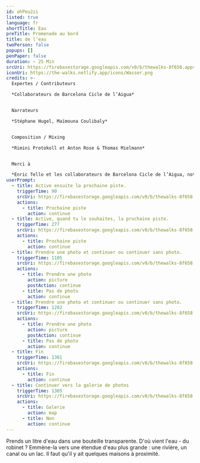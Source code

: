 ```yaml
---
id: ohPeu2zi
listed: true
language: fr
shortTitle: Eau
preTitle: Promenade au bord
title: de l‘eau
twoPerson: false
popups: []
penPaper: false
duration: ~ 25 Min
srcUri: https://firebasestorage.googleapis.com/v0/b/thewalks-8f658.appspot.com/o/mp3%2Fv0%2Ffr_ohPeu2zi%2Ffr_ohPeu2zi.mp3?alt=media&token=33a75a76-5dc5-483d-9a69-097b6bcff748
iconUri: https://the-walks.netlify.app/icons/Wasser.png
credits: >-
  Expertes / Contributeurs

  *Collaborateurs de Barcelona Cicle de l’Aigua*


  Narrateurs

  *Stéphane Hugel, Maïmouna Coulibaly*


  Composition / Mixing

  *Rimini Protokoll et Anton Rose & Thomas Mielmann*


  Merci à

  *Enric Tello et les collaborateurs de Barcelona Cicle de l’Aigua, notamment Ignasi Batalle Barber et Gustavo Ramon Wilhelmi, Peter Breitenbach, Lilli Kuschel, Niki Neecke (Jardin Sonore), Zoï Wetzel*
userPrompt:
  - title: Active ensuite la prochaine piste.
    triggerTime: 90
    srcUri: https://firebasestorage.googleapis.com/v0/b/thewalks-8f658.appspot.com/o/mp3%2Fv0%2Ffr_ohPeu2zi%2Ffr_ohPeu2zi_loop_1.mp3?alt=media&token=047769b5-a8d0-4412-a11a-323afb9992df
    actions:
      - title: Prochaine piste
        action: continue
  - title: Active, quand tu le souhaites, la prochaine piste.
    triggerTime: 277
    srcUri: https://firebasestorage.googleapis.com/v0/b/thewalks-8f658.appspot.com/o/mp3%2Fv0%2Ffr_ohPeu2zi%2Ffr_ohPeu2zi_loop_2.mp3?alt=media&token=97ff0846-1160-49e6-9e49-e60e4df68b4d
    actions:
      - title: Prochaine piste
        action: continue
  - title: Prendre une photo et continuer ou continuer sans photo.
    triggerTime: 1105
    srcUri: https://firebasestorage.googleapis.com/v0/b/thewalks-8f658.appspot.com/o/mp3%2Fv0%2Ffr_ohPeu2zi%2Ffr_ohPeu2zi_loop_3.mp3?alt=media&token=da509132-be01-4a3c-86bd-f2ff2501dd6e
    actions:
      - title: Prendre une photo
        action: picture
        postAction: continue
      - title: Pas de photo
        action: continue
  - title: Prendre une photo et continuer ou continuer sans photo.
    triggerTime: 1282
    srcUri: https://firebasestorage.googleapis.com/v0/b/thewalks-8f658.appspot.com/o/mp3%2Fv0%2Ffr_ohPeu2zi%2Ffr_ohPeu2zi_loop_4.mp3?alt=media&token=21a3cb9d-401a-42e9-b0e5-6251ff21d5cb
    actions:
      - title: Prendre une photo
        action: picture
        postAction: continue
      - title: Pas de photo
        action: continue
  - title: Fin
    triggerTime: 1301
    srcUri: https://firebasestorage.googleapis.com/v0/b/thewalks-8f658.appspot.com/o/mp3%2Fv0%2Ffr_ohPeu2zi%2Ffr_ohPeu2zi_loop_5.mp3?alt=media&token=09162d04-9bcc-4cc4-8ee2-f41d71120259
    actions:
      - title: Fin
        action: continue
  - title: Continuer vers la galerie de photos
    triggerTime: 1305
    srcUri: https://firebasestorage.googleapis.com/v0/b/thewalks-8f658.appspot.com/o/static%2Fmedias%2Fmulti_Zeubeel8_loop.mp3?alt=media&token=88349085-3303-48b9-bdc6-fd7b09519a26
    actions:
      - title: Galerie
        action: map
      - title: Non
        action: continue
---
```

Prends un litre d'eau dans une bouteille transparente. D'où vient l'eau - du robinet ? Emmène-la vers une étendue d'eau plus grande : une rivière, un canal ou un lac. Il faut qu'il y ait quelques maisons à proximité.
